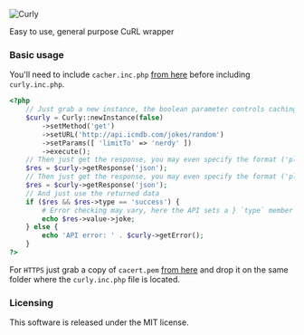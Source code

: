 ![Curly](https://io.elchangodelaweb.com/assets/logo-curly.png)

Easy to use, general purpose CuRL wrapper

### Basic usage

You'll need to include `cacher.inc.php` [from here](https://github.com/TheWebChimp/cacher-php) before including `curly.inc.php`.

```php
<?php
	// Just grab a new instance, the boolean parameter controls caching:
	$curly = Curly::newInstance(false)
		->setMethod('get')
		->setURL('http://api.icndb.com/jokes/random')
		->setParams([ 'limitTo' => 'nerdy' ])
		->execute();
	// Then just get the response, you may even specify the format ('plain' or 'json')
	$res = $curly->getResponse('json');
	// Then just get the response, you may even specify the format ('plain' or 'json')
	$res = $curly->getResponse('json');
	// And just use the returned data
	if ($res && $res->type == 'success') {
		# Error checking may vary, here the API sets a } `type` member
		echo $res->value->joke;
	} else {
		echo 'API error: ' . $curly->getError();
	}
?>
```

For `HTTPS` just grab a copy of `cacert.pem` [from here](https://curl.haxx.se/docs/caextract.html) and drop it on the same folder where the `curly.inc.php` file is located.

### Licensing

This software is released under the MIT license.

